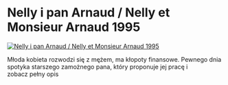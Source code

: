 Nelly i pan Arnaud / Nelly et Monsieur Arnaud 1995 
=============
[![Nelly i pan Arnaud / Nelly et Monsieur Arnaud 1995 ](http://vidos.pl/images/player.gif)](http://vidos.pl/nelly-i-pan-arnaud-nelly-et-monsieur-arnaud-1995)

 Młoda kobieta rozwodzi się z mężem, ma kłopoty finansowe. Pewnego dnia spotyka starszego zamożnego pana, który proponuje jej pracę i zobacz pełny opis
